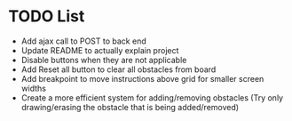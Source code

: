 # TODO List
* Add ajax call to POST to back end 
* Update README to actually explain project
* Disable buttons when they are not applicable
* Add Reset all button to clear all obstacles from board
* Add breakpoint to move instructions above grid for smaller screen widths
* Create a more efficient system for adding/removing obstacles (Try only drawing/erasing the obstacle that is being added/removed)